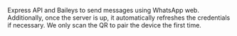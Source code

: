 Express API and Baileys to send messages using WhatsApp web.
Additionally, once the server is up, it automatically refreshes the credentials if necessary. We only scan the QR to pair the device the first time.
